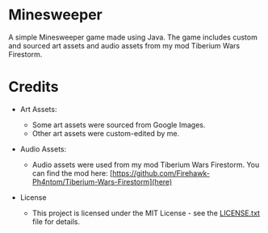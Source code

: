 # Minesweeper
A simple Minesweeper game made using Java. The game includes custom and sourced art assets and audio assets from my mod Tiberium Wars Firestorm.

# Credits
- Art Assets:
  - Some art assets were sourced from Google Images.
  - Other art assets were custom-edited by me.
  
- Audio Assets:
  - Audio assets were used from my mod Tiberium Wars Firestorm. You can find the mod here: [https://github.com/Firehawk-Ph4ntom/Tiberium-Wars-Firestorm](here)

- License
  - This project is licensed under the MIT License - see the [LICENSE.txt](LICENSE) file for details.
